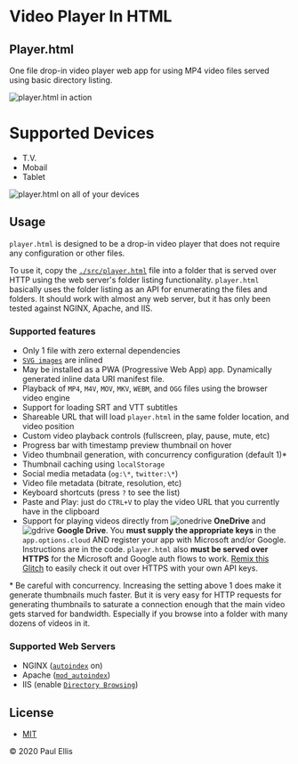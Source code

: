 # Video Player In HTML
## Player.html
One file drop-in video player web app for using MP4 video files served using basic directory listing.

![player.html in action](https://user-images.githubusercontent.com/455424/94622509-317b8e00-0267-11eb-904a-ffd75fe644df.jpg)

# Supported Devices 
* T.V.
* Mobail
* Tablet 

![player.html on all of your devices](https://user-images.githubusercontent.com/455424/94621565-6981d180-0265-11eb-98da-c0400530ac1a.jpg)

## Usage
`player.html` is designed to be a drop-in video player that does not require any configuration or other files.

To use it, copy the [`./src/player.html`](src/player.html) file into a folder that is served over HTTP using the web server's folder listing functionality. `player.html` basically uses the folder listing as an API for enumerating the files and folders. It should work with almost any web server, but it has only been tested against NGINX, Apache, and IIS.

### Supported features

* Only 1 file with zero external dependencies
* [`SVG images`](https://github.com/microsoft/fluentui-system-icons/) are inlined
* May be installed as a PWA (Progressive Web App) app. Dynamically generated inline data URI manifest file.
* Playback of `MP4`, `M4V`, `MOV`, `MKV`, `WEBM`, and `OGG` files using the browser video engine
* Support for loading SRT and VTT subtitles
* Shareable URL that will load `player.html` in the same folder location, and video position
* Custom video playback controls (fullscreen, play, pause, mute, etc)
* Progress bar with timestamp preview thumbnail on hover
* Video thumbnail generation, with concurrency configuration (default 1)*
* Thumbnail caching using `localStorage`
* Social media metadata (`og:\*`, `twitter:\*`)
* Video file metadata (bitrate, resolution, etc)
* Keyboard shortcuts (press `?` to see the list)
* Paste and Play: just do `CTRL+V` to play the video URL that you currently have in the clipboard
* Support for playing videos directly from ![onedrive](https://user-images.githubusercontent.com/455424/93652838-4cc6dd80-f9cb-11ea-8d8c-062705d5500e.png) **OneDrive** and ![gdrive](https://user-images.githubusercontent.com/455424/93652836-4c2e4700-f9cb-11ea-9a71-7325f745baf9.png) **Google Drive**. You **must supply the appropriate keys** in the `app.options.cloud` AND register your app with Microsoft and/or Google. Instructions are in the code. `player.html` also **must be served over HTTPS** for the Microsoft and Google auth flows to work. [Remix this Glitch](https://glitch.com/edit/#!/player-html-remix?path=src%2Fplayer.html%3A487%3A10) to easily check it out over HTTPS with your own API keys.

\* Be careful with concurrency. Increasing the setting above 1 does make it generate thumbnails much faster. But it is very easy for HTTP requests for generating thumbnails to saturate a connection enough that the main video gets starved for bandwidth. Especially if you browse into a folder with many dozens of videos in it.

### Supported Web Servers

* NGINX ([`autoindex`](https://nginx.org/en/docs/http/ngx_http_autoindex_module.html) on)
* Apache ([`mod_autoindex`](https://cwiki.apache.org/confluence/display/HTTPD/DirectoryListings))
* IIS (enable [`Directory Browsing`](https://docs.microsoft.com/en-us/iis/configuration/system.webserver/directorybrowse))

## License

* [MIT](./LICENSE)

&copy; 2020 Paul Ellis
